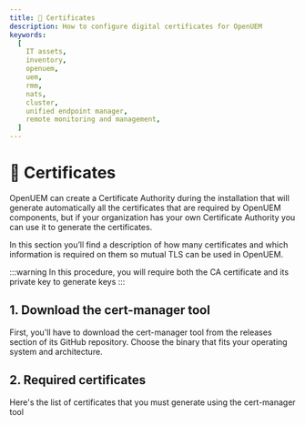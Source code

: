 ```yaml
---
title: 🔐 Certificates
description: How to configure digital certificates for OpenUEM
keywords:
  [
    IT assets,
    inventory,
    openuem,
    uem,
    rmm,
    nats,
    cluster,
    unified endpoint manager,
    remote monitoring and management,
  ]
---
```


# 🔐 Certificates

OpenUEM can create a Certificate Authority during the installation that will generate automatically all the certificates that are required by OpenUEM components, but if your organization has your own Certificate Authority you can use it to generate the certificates.

In this section you’ll find a description of how many certificates and which information is required on them so mutual TLS can be used in OpenUEM.

:::warning
In this procedure, you will require both the CA certificate and its private key to generate keys
:::

## 1. Download the cert-manager tool

First, you'll have to download the cert-manager tool from the releases section of its GitHub repository. Choose the binary that fits your operating system and architecture.

## 2. Required certificates

Here's the list of certificates that you must generate using the cert-manager tool
